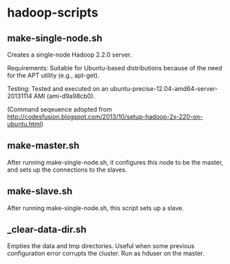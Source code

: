 # hadoop-scripts

## make-single-node.sh 

Creates a single-node Hadoop 2.2.0 server. 

Requirements: Suitable for Ubuntu-based distributions because of the need for the APT utility (e.g., apt-get).

Testing: Tested and executed on an ubuntu-precise-12.04-amd64-server-20131114 AMI (ami-d9a98cb0).

(Command seqeuence adopted from http://codesfusion.blogspot.com/2013/10/setup-hadoop-2x-220-on-ubuntu.html)

## make-master.sh

After running make-single-node.sh, it configures this node to be the master, and sets up the connections to the slaves.

## make-slave.sh

After running make-single-node.sh, this script sets up a slave.

## _clear-data-dir.sh

Empties the data and tmp directories. Useful when some previous configuration error corrupts the cluster. Run as hduser on the master.